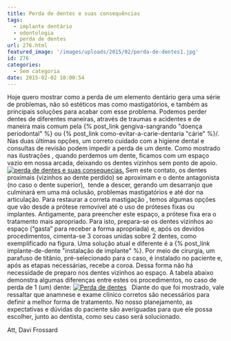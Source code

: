 ```yaml
---
title: Perda de dentes e suas consequências
tags:
  - implante dentário
  - odontologia
  - perda de dentes
url: 276.html
featured_image: '/images/uploads/2015/02/perda-de-dentes1.jpg'
id: 276
categories:
  - Sem categoria
date: 2015-02-02 10:00:54
---
```


Hoje quero mostrar como a perda de um elemento dentário gera uma série de problemas, não só estéticos mas como mastigatórios, e também as principais soluções para acabar com esse problema. Podemos perder dentes de diferentes maneiras, através de traumas e acidentes e de maneira mais comum pela {% post_link gengiva-sangrando "doença periodontal" %} ou {% post_link como-evitar-a-carie-dentaria "cárie" %}/. Nas duas últimas opções, um correto cuidado com a higiene dental e consultas de revisão podem impedir a perda de um dente. Como mostrado nas ilustrações , quando perdemos um dente, ficamos com um espaço vazio em nossa arcada, deixando os dentes vizinhos sem ponto de apoio. [![perda de dentes e suas consequecias.](/images/uploads/2013/08/perda-de-dentes-e-suas-consequecias..png)](/images/uploads/2013/08/perda-de-dentes-e-suas-consequecias..png) Sem este contato, os dentes proximais (vizinhos ao dente perdido) se aproximam e o dente antagonista (no caso o dente superior),  tende a descer, gerando um desarranjo que culminará em uma má oclusão, problemas mastigatórios e até dor na articulação. Para restaurar a correta mastigação , temos algumas opções que vão desde a prótese removível até o uso de próteses fixas ou implantes. Antigamente, para preencher este espaço, a prótese fixa era o tratamento mais apropriado. Para isto, prepara-se os dentes vizinhos ao espaço (“gasta” para receber a forma apropriada) e, após os devidos procedimentos, cimenta-se 3 coroas unidas sobre 2 dentes, como exemplificado na figura. Uma solução atual e diferente é a {% post_link implante-de-dente "instalação de implante" %}. Por meio de cirurgia, um parafuso de titânio, pré-selecionado para o caso, é instalado no paciente e, após as etapas necessárias, recebe a coroa. Dessa forma não há necessidade de preparo nos dentes vizinhos ao espaço. A tabela abaixo demonstra algumas diferenças entre estes os procedimentos, no caso de perda de 1 (um) dente: [![Perda de dentes](/images/uploads/2015/02/Perda-de-dentes.png)](/images/uploads/2015/02/Perda-de-dentes.png)   Diante do que foi mostrado, vale ressaltar que anamnese e exame clínico corretos são necessários para definir a melhor forma de tratamento. No nosso planejamento, as expectativas e dúvidas do paciente são averiguadas para que ele possa escolher, junto ao dentista, como seu caso será solucionado.

Att, Davi Frossard